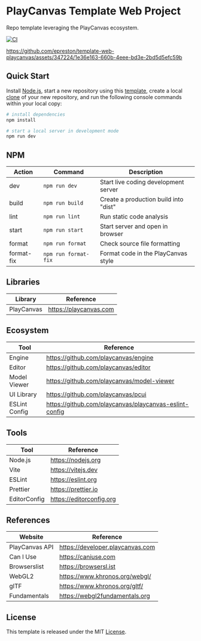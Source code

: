 # PlayCanvas Template Web Project

Repo template leveraging the PlayCanvas ecosystem.

[![CI][ci-badge]][ci-url]

https://github.com/epreston/template-web-playcanvas/assets/347224/1e36e163-660b-4eee-bd3e-2bd5d5efc59b

## Quick Start

Install [Node.js](https://nodejs.org/en/download/), start a new repository using this [template](https://docs.github.com/en/repositories/creating-and-managing-repositories/creating-a-repository-from-a-template), create a local [clone](https://docs.github.com/en/repositories/creating-and-managing-repositories/cloning-a-repository) of your new repository, and run the following console commands within your local copy:

```bash
# install dependencies
npm install

# start a local server in development mode
npm run dev
```

## NPM

| Action     | Command              | Description                           |
| ---------- | -------------------- | ------------------------------------- |
| dev        | `npm run dev`        | Start live coding development server  |
| build      | `npm run build`      | Create a production build into "dist" |
| lint       | `npm run lint`       | Run static code analysis              |
| start      | `npm run start`      | Start server and open in browser      |
| format     | `npm run format`     | Check source file formatting          |
| format-fix | `npm run format-fix` | Format code in the PlayCanvas style   |

## Libraries

| Library    | Reference              |
| ---------- | ---------------------- |
| PlayCanvas | https://playcanvas.com |

## Ecosystem

| Tool          | Reference                                              |
| ------------- | ------------------------------------------------------ |
| Engine        | https://github.com/playcanvas/engine                   |
| Editor        | https://github.com/playcanvas/editor                   |
| Model Viewer  | https://github.com/playcanvas/model-viewer             |
| UI Library    | https://github.com/playcanvas/pcui                     |
| ESLint Config | https://github.com/playcanvas/playcanvas-eslint-config |

## Tools

| Tool         | Reference                |
| ------------ | ------------------------ |
| Node.js      | https://nodejs.org       |
| Vite         | https://vitejs.dev       |
| ESLint       | https://eslint.org       |
| Prettier     | https://prettier.io      |
| EditorConfig | https://editorconfig.org |

## References

| Website        | Reference                        |
| -------------- | -------------------------------- |
| PlayCanvas API | https://developer.playcanvas.com |
| Can I Use      | https://caniuse.com              |
| Browserslist   | https://browsersl.ist            |
| WebGL2         | https://www.khronos.org/webgl/   |
| glTF           | https://www.khronos.org/gltf/    |
| Fundamentals   | https://webgl2fundamentals.org   |

## License

This template is released under the MIT [License](LICENSE).

[ci-badge]: https://github.com/epreston/template-web-playcanvas/actions/workflows/ci.yml/badge.svg
[ci-url]: https://github.com/epreston/template-web-playcanvas/actions
